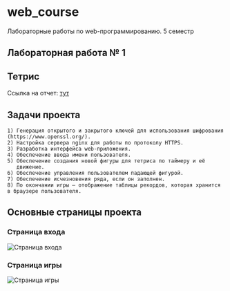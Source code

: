 # web_course
Лабораторные работы по web-программированию. 5 семестр

## Лабораторная работа № 1
## Тетрис

Ссылка на отчет: [тут](https://github.com/BykovIlya/web_course_tetris/blob/master/lr1_report.odt)

## Задачи проекта


    1) Генерация открытого и закрытого ключей для использования шифрования (https://www.openssl.org/).
    2) Настройка сервера nginx для работы по протоколу HTTPS.
    3) Разработка интерфейса web-приложения.
    4) Обеспечение ввода имени пользователя.
    5) Обеспечение создания новой фигуры для тетриса по таймеру и её
       движение.
    6) Обеспечение управления пользователем падающей фигурой.
    7) Обеспечение исчезновения ряда, если он заполнен.
    8) По окончании игры – отображение таблицы рекордов, которая хранится в браузере пользователя.

## Основные страницы проекта

### Страница входа

![Cтраница входа](https://github.com/BykovIlya/web_course_tetris/blob/master/lab1/Screenshot%20from%202018-11-09%2015-08-30.png)

### Страница игры

![Cтраница игры](https://github.com/BykovIlya/web_course_tetris/blob/master/lab1/Screenshot%20from%202018-11-09%2015-09-34.png)

